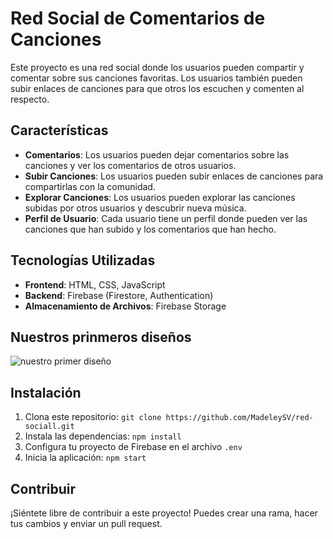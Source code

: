 # Red Social de Comentarios de Canciones

Este proyecto es una red social donde los usuarios pueden compartir y comentar sobre sus canciones favoritas. Los usuarios también pueden subir enlaces de canciones para que otros los escuchen y comenten al respecto.

## Características

- **Comentarios**: Los usuarios pueden dejar comentarios sobre las canciones y ver los comentarios de otros usuarios.
- **Subir Canciones**: Los usuarios pueden subir enlaces de canciones para compartirlas con la comunidad.
- **Explorar Canciones**: Los usuarios pueden explorar las canciones subidas por otros usuarios y descubrir nueva música.
- **Perfil de Usuario**: Cada usuario tiene un perfil donde pueden ver las canciones que han subido y los comentarios que han hecho.

## Tecnologías Utilizadas

- **Frontend**: HTML, CSS, JavaScript
- **Backend**: Firebase (Firestore, Authentication)
- **Almacenamiento de Archivos**: Firebase Storage


## Nuestros prinmeros diseños

![nuestro primer diseño](<img/https://lh3.googleusercontent.com/chat_attachment/AP1Ws4s-3ctB3toxE4gzlZdLtHy1qRTJpM5e_zFPb16t-bo1-6TzBgqYyR4aL0RnGmS-XugTJBI6_vTNJR78whB7kBO_0EXTR-ZIdm1otgw6GcMG6R29kvtbIxmJVpqzp3g4OBVxussNIO32h7Ynwkh2zXYc7T5BW8kCmY9tGEoZh_rG5u8_YMnMsA8n1LPx5_tHZwAPUPRtR-bA5vv84cz7wfqt561fxSUr4E8IZiP_lw12CQl7qKcxGpjaJYXN5k1ULtIX6aZyq6XmRp4xx4LKVVX5xG0foO_CoyMeIi0QbYBzx01f-dAjXAq1efWaAA=w512>)

## Instalación

1. Clona este repositorio: `git clone https://github.com/MadeleySV/red-sociall.git`
2. Instala las dependencias: `npm install`
3. Configura tu proyecto de Firebase en el archivo `.env`
4. Inicia la aplicación: `npm start`


## Contribuir

¡Siéntete libre de contribuir a este proyecto! Puedes crear una rama, hacer tus cambios y enviar un pull request.

